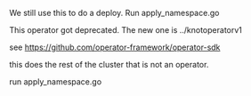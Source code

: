 
We still use this to do a deploy. Run apply_namespace.go 

This operator got deprecated. The new one is ../knotoperatorv1

see https://github.com/operator-framework/operator-sdk

this does the rest of the cluster that is not an operator.

run apply_namespace.go